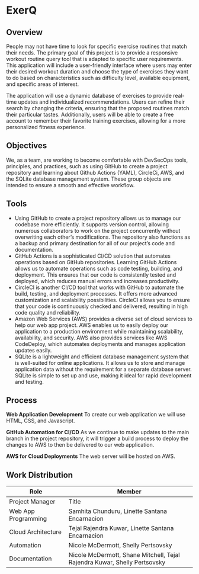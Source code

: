 # ExerQ 
## Overview
People may not have time to look for specific exercise routines that match their needs. The primary goal of this project is to provide a responsive workout routine query tool that is adapted to specific user requirements. This application will include a user-friendly interface where users may enter their desired workout duration and choose the type of exercises they want to do based on characteristics such as difficulty level, available equipment, and specific areas of interest. 

The application will use a dynamic database of exercises to provide real-time updates and individualized recommendations. Users can refine their search by changing the criteria, ensuring that the proposed routines match their particular tastes. Additionally, users will be able to create a free account to remember their favorite training exercises, allowing for a more personalized fitness experience.

## Objectives
We, as a team, are working to become comfortable with DevSecOps tools, principles, and practices, such as using GitHub to create a project repository and learning about Github Actions (YAML), CircleCi, AWS, and the SQLite database management system. 
These group objects are intended to ensure a smooth and effective workflow. 

## Tools
- Using GitHub to create a project repository allows us to manage our codebase more efficiently. It supports version control, allowing numerous collaborators to work on the project concurrently without overwriting each other’s modifications. The repository also functions as a backup and primary destination for all of our project’s code and documentation. 
- GitHub Actions is a sophisticated CI/CD solution that automates operations based on GitHub repositories. Learning GitHub Actions allows us to automate operations such as code testing, building, and deployment. This ensures that our code is consistently tested and deployed, which reduces manual errors and increases productivity. 
- CircleCI is another CI/CD tool that works with GitHub to automate the build, testing, and deployment processes. It offers more advanced customization and scalability possibilities. CircleCI allows you to ensure that your code is continuously checked and delivered, resulting in high code quality and reliability.
- Amazon Web Services (AWS) provides a diverse set of cloud services to help our web app project. AWS enables us to easily deploy our application to a production environment while maintaining scalability, availability, and security. AWS also provides services like AWS CodeDeploy, which automates deployments and manages application updates easily. 
- SQLite is a lightweight and efficient database management system that is well-suited for online applications. It allows us to store and manage application data without the requirement for a separate database server. SQLite is simple to set up and use, making it ideal for rapid development and testing. 


## Process
**Web Application Development**
 To create our web application we will use HTML, CSS, and Javascript.

**GitHub Automation for CI/CD**
As we continue to make updates to the main branch in the project repository, it will trigger a build process to deploy the changes to AWS to then be delivered to our web application.

**AWS for Cloud Deployments**
The web server will be hosted on AWS.

## Work Distribution
| Role | Member |
| ----------- | ----------- |
| Project Manager | Title |
| Web App Programming | Samhita Chunduru, Linette Santana Encarnacion  |
| Cloud Architecture | Tejal Rajendra Kuwar, Linette Santana Encarnacion |
| Automation | Nicole McDermott, Shelly Pertsovsky |
| Documentation | Nicole McDermott, Shane Mitchell, Tejal Rajendra Kuwar, Shelly Pertsovsky |


